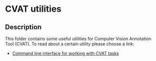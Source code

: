 # CVAT utilities

## Description

This folder contains some useful utilities for Computer Vision Annotation Tool (CVAT).
To read about a certain utility please choose a link:

- [Command line interface for working with CVAT tasks](https://cvat-ai.github.io/cvat/docs/manual/advanced/cli/)
